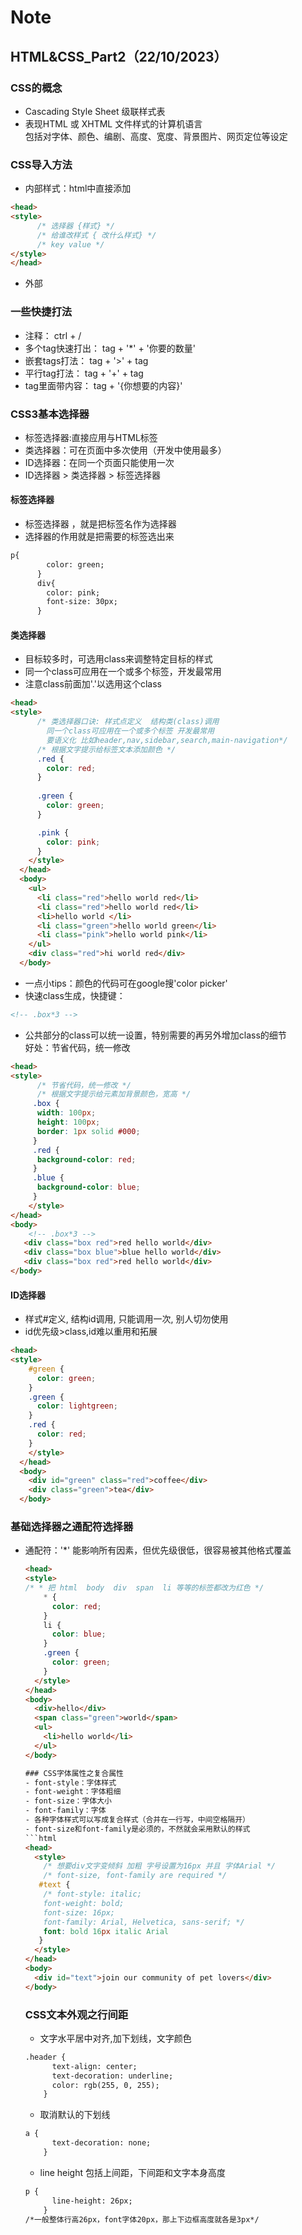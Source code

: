 
# Note

## HTML&CSS_Part2（22/10/2023）

### CSS的概念
- Cascading Style Sheet 级联样式表
- 表现HTML 或 XHTML 文件样式的计算机语言<br>
包括对字体、颜色、编剧、高度、宽度、背景图片、网页定位等设定


### CSS导入方法
- 内部样式：html中直接添加
```html
<head>
<style>
      /* 选择器 {样式} */
      /* 给谁改样式 { 改什么样式} */
      /* key value */
</style>
</head>
```
- 外部

### 一些快捷打法
- 注释： ctrl + /
- 多个tag快速打出： tag + '*' + '你要的数量'
- 嵌套tags打法： tag + '>' + tag
- 平行tag打法： tag + '+' + tag
- tag里面带内容： tag + '{你想要的内容}'

### CSS3基本选择器
- 标签选择器:直接应用与HTML标签
- 类选择器：可在页面中多次使用（开发中使用最多）
- ID选择器：在同一个页面只能使用一次
- ID选择器 > 类选择器 > 标签选择器

#### 标签选择器
- 标签选择器 ，就是把标签名作为选择器
- 选择器的作用就是把需要的标签选出来
```html
p{
        color: green;
      }
      div{
        color: pink;
        font-size: 30px;
      }
```

#### 类选择器
- 目标较多时，可选用class来调整特定目标的样式
- 同一个class可应用在一个或多个标签，开发最常用
- 注意class前面加'.'以选用这个class
```html
<head>
<style>
      /* 类选择器口诀: 样式点定义  结构类(class)调用  
        同一个class可应用在一个或多个标签 开发最常用 
        要语义化 比如header,nav,sidebar,search,main-navigation*/
      /* 根据文字提示给标签文本添加颜色 */
      .red {
        color: red;
      }
      
      .green {
        color: green;
      }

      .pink {
        color: pink;
      }
    </style>
  </head>
  <body>
    <ul>
      <li class="red">hello world red</li>
      <li class="red">hello world red</li>
      <li>hello world </li>
      <li class="green">hello world green</li>
      <li class="pink">hello world pink</li>
    </ul>
    <div class="red">hi world red</div>
  </body>
```
- 一点小tips：颜色的代码可在google搜'color picker'
- 快速class生成，快捷键：
```html
<!-- .box*3 -->
```
- 公共部分的class可以统一设置，特别需要的再另外增加class的细节<br>
好处：节省代码，统一修改
```html
<head>
<style>
      /* 节省代码，统一修改 */
      /* 根据文字提示给元素加背景颜色，宽高 */
     .box {
      width: 100px;
      height: 100px;
      border: 1px solid #000;
     }
     .red {
      background-color: red;
     }
     .blue {
      background-color: blue;
     }
    </style>
</head>
<body>
    <!-- .box*3 -->
   <div class="box red">red hello world</div>
   <div class="box blue">blue hello world</div>
   <div class="box red">red hello world</div>
</body>
```


#### ID选择器
- 样式#定义, 结构id调用, 只能调用一次, 别人切勿使用
- id优先级>class,id难以重用和拓展
```html
<head>
<style>
    #green {
      color: green;
    }
    .green {
      color: lightgreen;
    }
    .red {
      color: red;
    }
    </style>
  </head>
  <body>
    <div id="green" class="red">coffee</div>
    <div class="green">tea</div>
  </body>
```

### 基础选择器之通配符选择器
- 通配符：'*' 能影响所有因素，但优先级很低，很容易被其他格式覆盖
  ```html
  <head>
  <style>
  /* * 把 html  body  div  span  li 等等的标签都改为红色 */
      * {
        color: red;
      }
      li {
        color: blue;
      }
      .green {
        color: green;
      }
    </style>
  </head>
  <body>
    <div>hello</div>
    <span class="green">world</span>
    <ul>
      <li>hello world</li>
    </ul>
  </body>

  ### CSS字体属性之复合属性
  - font-style：字体样式
  - font-weight：字体粗细
  - font-size：字体大小
  - font-family：字体
  - 各种字体样式可以写成复合样式（合并在一行写，中间空格隔开）
  - font-size和font-family是必须的，不然就会采用默认的样式
  ```html
  <head>
    <style>
      /* 想要div文字变倾斜 加粗 字号设置为16px 并且 字体Arial */
      /* font-size, font-family are required */
     #text {
      /* font-style: italic;
      font-weight: bold;
      font-size: 16px;
      font-family: Arial, Helvetica, sans-serif; */
      font: bold 16px italic Arial 
     }
    </style>
  </head>
  <body>
    <div id="text">join our community of pet lovers</div>
  </body>
  ```

  ### CSS文本外观之行间距
  - 文字水平居中对齐,加下划线，文字颜色
  ```html
  .header {
        text-align: center;
        text-decoration: underline;
        color: rgb(255, 0, 255);
      }
  ```
  - 取消默认的下划线
  ```html
  a {
        text-decoration: none;
      }
  ```
  - line height 包括上间距，下间距和文字本身高度
  ```html
  p {
        line-height: 26px;
      }
  /*一般整体行高26px，font字体20px，那上下边框高度就各是3px*/
  ```
  
